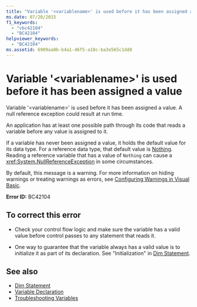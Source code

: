 ```yaml
---
title: "Variable '<variablename>' is used before it has been assigned a value"
ms.date: 07/20/2015
f1_keywords: 
  - "vbc42104"
  - "BC42104"
helpviewer_keywords: 
  - "BC42104"
ms.assetid: 6909aa0b-b4a1-46f5-a18c-ba3e565c1dd8
---
```

# Variable '\<variablename>' is used before it has been assigned a value
Variable '\<variablename>' is used before it has been assigned a value. A null reference exception could result at run time.  
  
 An application has at least one possible path through its code that reads a variable before any value is assigned to it.  
  
 If a variable has never been assigned a value, it holds the default value for its data type. For a reference data type, that default value is [Nothing](../../../visual-basic/language-reference/nothing.md). Reading a reference variable that has a value of `Nothing` can cause a <xref:System.NullReferenceException> in some circumstances.  
  
 By default, this message is a warning. For more information on hiding warnings or treating warnings as errors, see [Configuring Warnings in Visual Basic](/visualstudio/ide/configuring-warnings-in-visual-basic).  
  
 **Error ID:** BC42104  
  
## To correct this error  
  
- Check your control flow logic and make sure the variable has a valid value before control passes to any statement that reads it.  
  
- One way to guarantee that the variable always has a valid value is to initialize it as part of its declaration. See "Initialization" in [Dim Statement](../../../visual-basic/language-reference/statements/dim-statement.md).  
  
## See also

- [Dim Statement](../../../visual-basic/language-reference/statements/dim-statement.md)
- [Variable Declaration](../../../visual-basic/programming-guide/language-features/variables/variable-declaration.md)
- [Troubleshooting Variables](../../../visual-basic/programming-guide/language-features/variables/troubleshooting-variables.md)
